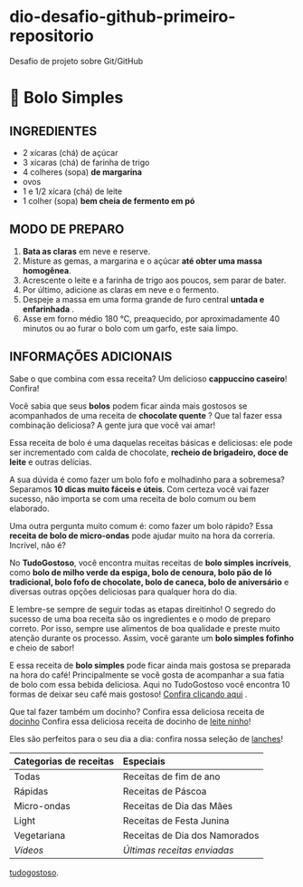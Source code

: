 # dio-desafio-github-primeiro-repositorio
Desafio de projeto sobre Git/GitHub

# :cake: Bolo Simples

## INGREDIENTES 

* 2 xícaras (chá) de açúcar
* 3 xícaras (chá) de farinha de trigo
* 4 colheres (sopa) **de margarina**
* ovos
* 1 e 1/2 xícara (chá) de leite
* 1 colher (sopa) **bem cheia de fermento em pó**

## MODO DE PREPARO

1. **Bata as claras** em neve e reserve.
2. Misture as gemas, a margarina e o açúcar **até obter uma massa homogênea**.
3. Acrescente o leite e a farinha de trigo aos poucos, sem parar de bater.
4. Por último, adicione as claras em neve e o fermento.
5. Despeje a massa em uma forma grande de furo central **untada e enfarinhada**
.
6. Asse em forno médio 180 °C, preaquecido, por aproximadamente 40 minutos ou ao furar o bolo com um garfo, este saia limpo.

## INFORMAÇÕES ADICIONAIS 
Sabe o que combina com essa receita? Um delicioso **cappuccino caseiro**! Confira!

Você sabia que seus **bolos**
 podem ficar ainda mais gostosos se acompanhados de uma receita de **chocolate quente**
? Que tal fazer essa combinação deliciosa? A gente jura que você vai amar! 

Essa receita de bolo é uma daquelas receitas básicas e deliciosas: ele pode ser incrementado com calda de chocolate, **recheio de brigadeiro, doce de leite** e outras delícias.

A sua dúvida é como fazer um bolo fofo e molhadinho para a sobremesa? Separamos **10 dicas muito fáceis e úteis**. Com certeza você vai fazer sucesso, não importa se com uma receita de bolo comum ou bem elaborado.

Uma outra pergunta muito comum é: como fazer um bolo rápido? Essa **receita de bolo de micro-ondas** pode ajudar muito na hora da correria. Incrível, não é?

No **TudoGostoso**, você encontra muitas receitas de **bolo simples incríveis**, como **bolo de milho verde da espiga, bolo de cenoura, bolo pão de ló tradicional, bolo fofo de chocolate, bolo de caneca, bolo de aniversário** e diversas outras opções deliciosas para qualquer hora do dia.

E lembre-se sempre de seguir todas as etapas direitinho! O segredo do sucesso de uma boa receita são os ingredientes e o modo de preparo correto. Por isso, sempre use alimentos de boa qualidade e preste muito atenção durante os processo. Assim, você garante um **bolo simples fofinho** e cheio de sabor! 

E essa receita de **bolo simples** pode ficar ainda mais gostosa se preparada na hora do café! Principalmente se você gosta de acompanhar a sua fatia de bolo com essa bebida deliciosa. Aqui no TudoGostoso você encontra 10 formas de deixar seu café mais gostoso! [Confira clicando aqui](https://blog.tudogostoso.com.br/materia/como-incrementar-o-cafe/)
.



Que tal fazer também um docinho? Confira essa deliciosa receita de [docinho](https://www.tudogostoso.com.br/receita/735-docinho-de-leite-ninho.html
) Confira essa deliciosa receita de docinho de [leite ninho](https://www.tudogostoso.com.br/receita/735-docinho-de-leite-ninho.html 
)!

Eles são perfeitos para o seu dia a dia: confira nossa seleção de [lanches](https://www.tudogostoso.com.br/categorias/1044-lanches)!


| Categorias de receitas | Especiais |
| :--------              |:-----------|
| Todas                  |Receitas de fim de ano            
| Rápidas                |Receitas de Páscoa        
| Micro-ondas            |Receitas de Dia das Mães      
| Light                  |Receitas de Festa Junina     
| Vegetariana            |Receitas de Dia dos Namorados       
| _Vídeos_                 |_Últimas receitas enviadas_        


[tudogostoso](https://www.tudogostoso.com.br/receita/29124-bolo-simples.html).



